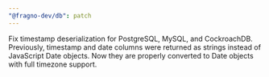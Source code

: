 ```yaml
---
"@fragno-dev/db": patch
---
```


Fix timestamp deserialization for PostgreSQL, MySQL, and CockroachDB. Previously, timestamp and date
columns were returned as strings instead of JavaScript Date objects. Now they are properly converted
to Date objects with full timezone support.
